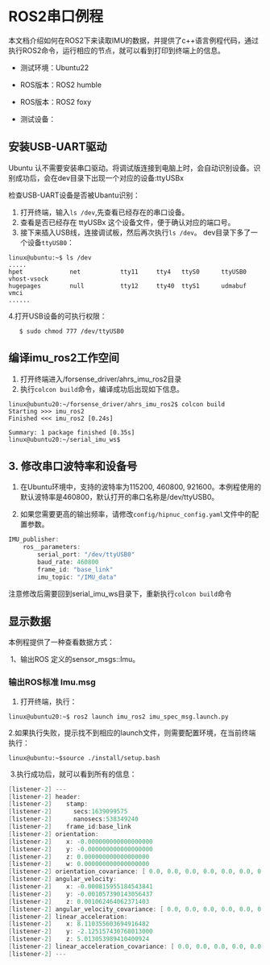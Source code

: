 # ROS2串口例程

本文档介绍如何在ROS2下来读取IMU的数据，并提供了c++语言例程代码，通过执行ROS2命令，运行相应的节点，就可以看到打印到终端上的信息。

* 测试环境：Ubuntu22

* ROS版本：ROS2 humble
* ROS版本：ROS2 foxy

* 测试设备：

## 安装USB-UART驱动

Ubuntu 认不需要安装串口驱动。将调试版连接到电脑上时，会自动识别设备。识别成功后，会在dev目录下出现一个对应的设备:ttyUSBx

检查USB-UART设备是否被Ubantu识别：

1. 打开终端，输入`ls /dev`,先查看已经存在的串口设备。
2. 查看是否已经存在  ttyUSBx 这个设备文件，便于确认对应的端口号。
4. 接下来插入USB线，连接调试板，然后再次执行`ls /dev`。 dev目录下多了一个设备`ttyUSB0`：

```shell
linux@ubuntu:~$ ls /dev
.....
hpet             net           tty11     tty4   ttyS0      ttyUSB0    vhost-vsock
hugepages        null          tty12     tty40  ttyS1      udmabuf  vmci
......
```

4.打开USB设备的可执行权限：

```shell
   $ sudo chmod 777 /dev/ttyUSB0
```

## 编译imu_ros2工作空间

1. 打开终端进入/forsense_driver/ahrs_imu_ros2目录
2. 执行`colcon build`命令，编译成功后出现如下信息。

```shell
linux@ubuntu20:~/forsense_driver/ahrs_imu_ros2$ colcon build
Starting >>> imu_ros2
Finished <<< imu_ros2 [0.24s]                  

Summary: 1 package finished [0.35s]
linux@ubuntu20:~/serial_imu_ws$ 
```

## 3. 修改串口波特率和设备号

1. 在Ubuntu环境中，支持的波特率为115200, 460800, 921600。本例程使用的默认波特率是460800，默认打开的串口名称是/dev/ttyUSB0。	

2. 如果您需要更高的输出频率，请修改`config/hipnuc_config.yaml`文件中的配置参数。	

```c
IMU_publisher:
    ros__parameters:
        serial_port: "/dev/ttyUSB0"
        baud_rate: 460800
        frame_id: "base_link"
        imu_topic: "/IMU_data"
```

注意修改后需要回到serial_imu_ws目录下，重新执行`colcon build`命令

## 显示数据
本例程提供了一种查看数据方式：

​	1、输出ROS 定义的sensor_msgs::Imu。

###  输出ROS标准 Imu.msg

1. 打开终端，执行：

```shell
linux@ubuntu20:~$ ros2 launch imu_ros2 imu_spec_msg.launch.py
```

​	2.如果执行失败，提示找不到相应的launch文件，则需要配置环境，在当前终端执行：

```shell
linux@ubuntu:~$source ./install/setup.bash
```

​	3.执行成功后，就可以看到所有的信息：

```c
[listener-2] ---
[listener-2] header:
[listener-2] 	stamp:
[listener-2] 	  secs:1639099575
[listener-2] 	  nanosecs:538349240
[listener-2] 	frame_id:base_link
[listener-2] orientation:
[listener-2] 	x: -0.000000000000000000
[listener-2] 	y: -0.000000000000000000
[listener-2] 	z: 0.000000000000000000
[listener-2] 	w: 0.000000000000000000
[listener-2] orientation_covariance: [ 0.0, 0.0, 0.0, 0.0, 0.0, 0.0, 0.0, 0.0, 0.0]
[listener-2] angular_velocity: 
[listener-2] 	x: -0.000815955184543841
[listener-2] 	y: -0.001057390143056437
[listener-2] 	z: 0.001062464062371403
[listener-2] angular_velocity_covariance: [ 0.0, 0.0, 0.0, 0.0, 0.0, 0.0, 0.0, 0.0, 0.0]
[listener-2] linear_acceleration:
[listener-2] 	x: 8.110355603694916482
[listener-2] 	y: -2.125157430768013000
[listener-2] 	z: 5.013053989410400924
[listener-2] linear_acceleration_covariance: [ 0.0, 0.0, 0.0, 0.0, 0.0, 0.0, 0.0, 0.0, 0.0]
[listener-2] ---
```



